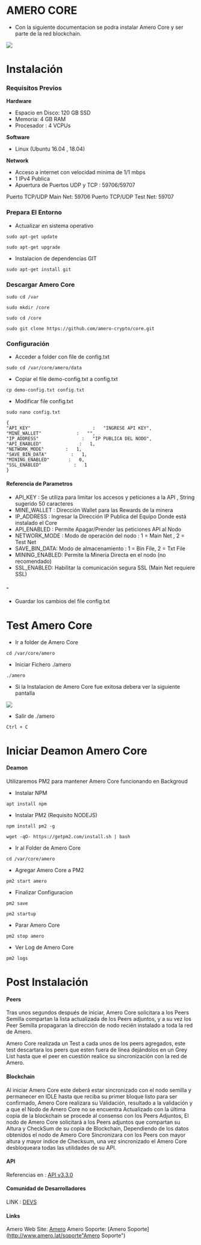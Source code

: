 # AMERO CORE

-  Con la siguiente documentacion se podra instalar Amero Core y ser parte de la red blockchain.

![](https://avatars2.githubusercontent.com/u/60229353?s=100&u=b9b3bdc2c70b0d5b6e99ddc63dcb73b3613e20f2&v=4)

# Instalación

### Requisitos Previos

**Hardware**
- Espacio en Disco: 120 GB SSD
- Memoria: 4 GB RAM
- Procesador : 4 VCPUs

**Software**
- Linux (Ubuntu 16.04 , 18.04)

**Network**
-  Acceso a internet con velocidad minima de 1/1 mbps
- 1 IPv4 Publica
- Apuertura de Puertos UDP y TCP :  59706/59707

Puerto TCP/UDP Main Net: 59706 
Puerto TCP/UDP Test Net: 59707

### Prepara El Entorno

-  Actualizar en sistema operativo

`sudo apt-get update`

`sudo apt-get upgrade`

-  Instalacion de dependencias GIT

`sudo apt-get install git`


### Descargar Amero Core

`sudo cd /var`

`sudo mkdir /core`

`sudo cd /core`

`sudo git clone https://github.com/amero-crypto/core.git`

### Configuración

-  Acceder a folder con file de config.txt

`sudo cd /var/core/amero/data`

-  Copiar el file demo-config.txt a config.txt

`cp demo-config.txt config.txt`

-  Modificar file config.txt

`sudo nano config.txt`

    {
    "API_KEY"                       :   "INGRESE API KEY",
    "MINE_WALLET"             :   "",
    "IP_ADDRESS"                :   "IP PUBLICA DEL NODO",
    "API_ENABLED"              :   1,
    "NETWORK_MODE"        :   1,
    "SAVE_BIN_DATA"         :   1,
    "MINING_ENABLED"       :   0,
    "SSL_ENABLED"	         :   1
	}
    
#### Referencia de Parametros

- API_KEY : Se utiliza para limitar los accesos y peticiones a la API , String sugerido 50 caracteres
- MINE_WALLET : Dirección Wallet para las Rewards de la minera
- IP_ADDRESS : Ingresar la Dirección IP Publica del Equipo Donde está instalado el Core
- API_ENABLED : Permite Apagar/Prender las peticiones API al Nodo
- NETWORK_MODE : Modo de operación del nodo : 1 = Main Net , 2 = Test Net
- SAVE_BIN_DATA: Modo de almacenamiento : 1 = Bin File, 2 = Txt File
- MINING_ENABLED: Permite la Minería Directa en el nodo (no recomendado)
- SSL_ENABLED: Habilitar la comunicación segura SSL (Main Net requiere SSL)

#### -

-  Guardar los cambios del file config.txt


# Test Amero Core

- Ir a folder de Amero Core

`cd /var/core/amero`

- Iniciar Fichero ./amero

`./amero`

- Si la Instalacion de Amero Core fue exitosa debera ver la siguiente pantalla

![](https://amero.lat/assets/images/git/example-node-3.png)

- Salir de  ./amero

`Ctrl + C`




# Iniciar Deamon Amero Core

#### Deamon

Utilizaremos PM2 para mantener Amero Core funcionando en Backgroud 

- Instalar NPM

`apt install npm`

- Instalar PM2 (Requisito NODEJS)

`npm install pm2 -g`

`wget -qO- https://getpm2.com/install.sh | bash`

- Ir al Folder de Amero Core

`cd /var/core/amero`

- Agregar Amero Core a PM2 

`pm2 start amero`

- Finalizar Configuracion

`pm2 save`

`pm2 startup`

- Parar Amero Core

`pm2 stop amero`

- Ver Log de Amero Core

`pm2 logs`

# Post Instalación

#### Peers

Tras unos segundos después de iniciar, Amero Core solicitara a los Peers Semilla compartan la lista actualizada de los Peers adjuntos, y a su vez los Peer Semilla propagaran la dirección de nodo recién instalado a toda la red  de Amero.

Amero Core realizada un Test a cada unos de los peers agregados, este test descartara los peers que esten fuera de línea dejándolos en un Grey List hasta que el peer en cuestión realice su sincronización con la red de Amero.

#### Blockchain

Al iniciar Amero Core este deberá estar sincronizado con el nodo semilla y permanecer en IDLE hasta que reciba su primer bloque listo para ser confirmado, Amero Core realizara su Validación, resultado a la validación y a que el Nodo de Amero Core no se encuentra Actualizado con la última copia de la blockchain se procede al consenso con los Peers Adjuntos, El nodo de Amero Core solicitará a los Peers adjuntos que compartan su Altura y CheckSum de su copia de Blockchain, Dependiendo de los datos obtenidos el nodo de Amero Core Sincronizara con los Peers con mayor altura y mayor indice de Checksum, una vez sincronizado el Amero Core desbloqueara todas las utilidades de su API.

#### API

Referencias en : [API v3.3.0](https://amero.lat/docs/api/3.3.0/apidoc.html "API v3.3.0")

#### Comunidad de Desarrolladores

LINK :  [DEVS](http://amero.com.mx/community/index.php "DEVS")


#### Links
Amero Web Site:  [Amero](http://www.amero.lat"Amero")
Amero Soporte:  [Amero Soporte](http://www.amero.lat/soporte"Amero Soporte")
